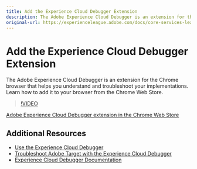 ```yaml
---
title: Add the Experience Cloud Debugger Extension
description: The Adobe Experience Cloud Debugger is an extension for the Chrome browser to help you understand and troubleshoot your implementations. Learn how to add it to your browser.
original-url: https://experienceleague.adobe.com/docs/core-services-learn/tutorials/debugger/add-the-extension.html
---
```


# Add the Experience Cloud Debugger Extension

The Adobe Experience Cloud Debugger is an extension for the Chrome browser that helps you understand and troubleshoot your implementations. Learn how to add it to your browser from the Chrome Web Store.

>[!VIDEO](https://video.tv.adobe.com/v/23114/?quality=12)

[Adobe Experience Cloud Debugger extension in the Chrome Web Store](https://chrome.google.com/webstore/detail/adobe-experience-cloud-de/ocdmogmohccmeicdhlhhgepeaijenapj)

## Additional Resources

* [Use the Experience Cloud Debugger](use-the-experience-cloud-debugger.md)
* [Troubleshoot Adobe Target with the Experience Cloud Debugger](https://experienceleague.adobe.com/docs/target-learn/tutorials/troubleshooting/troubleshoot-with-the-experience-cloud-debugger.html)
* [Experience Cloud Debugger Documentation](https://experienceleague.adobe.com/docs/debugger/using/experience-cloud-debugger.html)